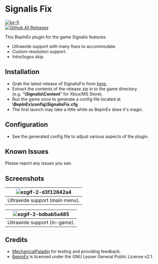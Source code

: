 # Signalis Fix
[![ko-fi](https://ko-fi.com/img/githubbutton_sm.svg)](https://ko-fi.com/W7W01UAI9)</br>
[![Github All Releases](https://img.shields.io/github/downloads/Lyall/SignalisFix/total.svg)](https://github.com/Lyall/SignalisFix/releases)

This BepInEx plugin for the game Signalis features:
- Ultrawide support with many fixes to accommodate.
- Custom resolution support.
- Intro/logos skip.

## Installation
- Grab the latest release of SignalisFix from [here.](https://github.com/Lyall/SignalisFix/releases)
- Extract the contents of the release zip in to the game directory.<br />(e.g. "**<XboxDirectory>\Signalis\Content**" for Xbox/MS Store).
- Run the game once to generate a config file located at **<GameDirectory>\BepInEx\config\SignalisFix.cfg**
- The first launch may take a little while as BepInEx does it's magic.

## Configuration
- See the generated config file to adjust various aspects of the plugin.

## Known Issues
Please report any issues you see.

## Screenshots
| ![ezgif-2-d3f12842a4](https://user-images.githubusercontent.com/695941/202784123-ca70739c-59ad-445e-8283-a4f3f9158627.gif) |
|:--:|
| Ultrawide support (main menu). | 

| ![ezgif-2-bdbab5a485](https://user-images.githubusercontent.com/695941/202784210-64470c94-0287-4b35-a93c-d2ae8eb94043.gif) |
|:--:|
| Ultrawide support (in-game). | 

## Credits
- [MechanicalPaladin](#) for testing and providing feedback.
- [BepinEx](https://github.com/BepInEx/BepInEx) is licensed under the GNU Lesser General Public License v2.1.
